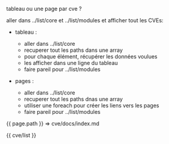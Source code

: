 tableau ou une page par cve ?

aller dans ../list/core et ../list/modules et afficher tout les CVEs:

 - tableau :
    - aller dans ../list/core
    - recuperer tout les paths dans une array
    - pour chaque élément, récupérer les données voulues
    - les afficher dans une ligne du tableau
    - faire pareil pour ../list/modules

 - pages :
    - aller dans ../list/core
    - recuperer tout les paths dnas une array
    - utiliser une foreach pour créer les liens vers les pages
    - faire pareil pour ../list/modules

{{ page.path }} => cve/docs/index.md

{{ cve/list }}
